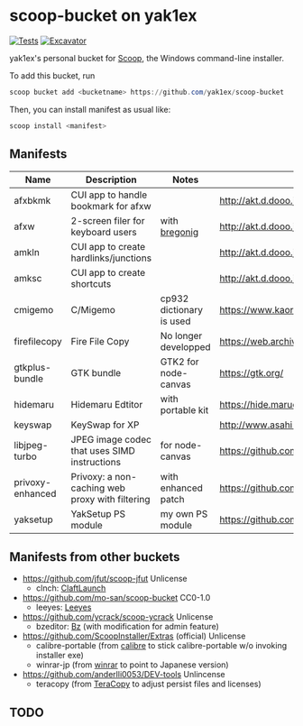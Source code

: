 # scoop-bucket on yak1ex

[![Tests](https://github.com/yak1ex/scoop-bucket/actions/workflows/ci.yml/badge.svg)](https://github.com/yak1ex/scoop-bucket/actions/workflows/ci.yml) [![Excavator](https://github.com/yak1ex/scoop-bucket/actions/workflows/excavator.yml/badge.svg)](https://github.com/yak1ex/scoop-bucket/actions/workflows/excavator.yml)

yak1ex's personal bucket for [Scoop](https://scoop.sh), the Windows command-line installer.

To add this bucket, run

```powershell
scoop bucket add <bucketname> https://github.com/yak1ex/scoop-bucket
```

Then, you can install manifest as usual like:

```powershell
scoop install <manifest>
```

## Manifests

| Name | Description | Notes | Homepage |
|-|-|-|-|
| afxbkmk | CUI app to handle bookmark for afxw | | http://akt.d.dooo.jp/akt_afxw.html |
| afxw | 2-screen filer for keyboard users | with [bregonig](http://k-takata.o.oo7.jp/mysoft/bregonig.html) | http://akt.d.dooo.jp/akt_afxw.html |
| amkln | CUI app to create hardlinks/junctions | | http://akt.d.dooo.jp/akt_jnk.html |
| amksc | CUI app to create shortcuts | | http://akt.d.dooo.jp/akt_jnk.html |
| cmigemo | C/Migemo | cp932 dictionary is used | https://www.kaoriya.net/software/cmigemo/ |
| firefilecopy | Fire File Copy | No longer developped | https://web.archive.org/web/20171016072246/www.k3.dion.ne.jp:80/~kitt/pc/sw/ffc/ |
| gtkplus-bundle | GTK bundle | GTK2 for node-canvas | https://gtk.org/ |
| hidemaru | Hidemaru Edtitor | with portable kit | https://hide.maruo.co.jp/software/hidemaru.html |
| keyswap | KeySwap for XP | | http://www.asahi-net.or.jp/~ee7k-nsd/ |
| libjpeg-turbo | JPEG image codec that uses SIMD instructions | for node-canvas | https://github.com/libjpeg-turbo/libjpeg-turbo |
| privoxy-enhanced | Privoxy: a non-caching web proxy with filtering | with enhanced patch | https://github.com/yak1ex/privoxy-enhanced/ |
| yaksetup | YakSetup PS module | my own PS module | https://github.com/yak1ex/configurator/tree/master/bootstrap |

## Manifests from other buckets

- https://github.com/jfut/scoop-jfut Unlicense
  - clnch: [ClaftLaunch](https://sites.google.com/site/craftware/clnch)
- https://github.com/mo-san/scoop-bucket CC0-1.0
  - leeyes: [Leeyes](http://www3.tokai.or.jp/boxes/leeyes/)
- https://github.com/ycrack/scoop-ycrack Unlicense
  - bzeditor: [Bz](https://gitlab.com/devill.tamachan/binaryeditorbz) (with modification for admin feature)
- https://github.com/ScoopInstaller/Extras (official) Unlicense
  - calibre-portable (from [calibre](https://calibre-ebook.com/) to stick calibre-portable w/o invoking installer exe)
  - winrar-jp (from [winrar](https://www.rarlab.com/) to point to Japanese version)
- https://github.com/anderlli0053/DEV-tools Unlincense
  - teracopy (from [TeraCopy](http://www.codesector.com/teracopy) to adjust persist files and licenses)

## TODO
